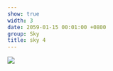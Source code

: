 ```yaml
---
show: true
width: 3
date: 2059-01-15 00:01:00 +0800
group: Sky
title: sky 4
---
```

<div>
<a href="/assets/images/photos/sky/DSC00600.jpg" target="_blank">
    <img data-src="/assets/images/photos/sky/DSC00600.jpg" class="lazy w-100 rounded-xl" src="{{ '/assets/images/empty_300x200.png' | relative_url }}">
</a>
</div>
